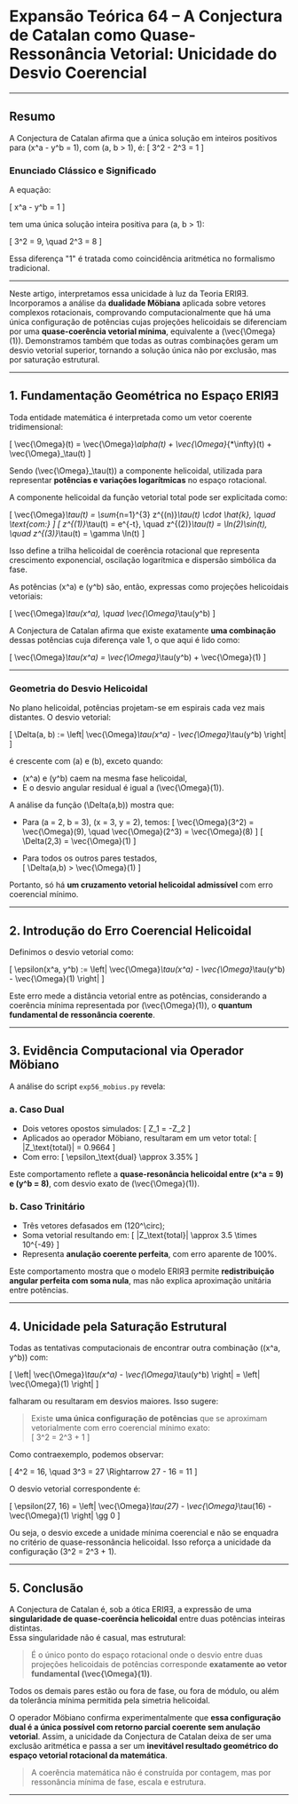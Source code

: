 # Expansão Teórica 64 – A Conjectura de Catalan como Quase-Ressonância Vetorial: Unicidade do Desvio Coerencial

---

## Resumo

A Conjectura de Catalan afirma que a única solução em inteiros positivos para \(x^a - y^b = 1\), com \(a, b > 1\), é:
\[
3^2 - 2^3 = 1
\]

### Enunciado Clássico e Significado

A equação:

\[
x^a - y^b = 1
\]

tem uma única solução inteira positiva para \(a, b > 1\):

\[
3^2 = 9, \quad 2^3 = 8
\]

Essa diferença "1" é tratada como coincidência aritmética no formalismo tradicional.

---

Neste artigo, interpretamos essa unicidade à luz da Teoria ERIЯƎ. Incorporamos a análise da **dualidade Möbiana** aplicada sobre vetores complexos rotacionais, comprovando computacionalmente que há uma única configuração de potências cujas projeções helicoidais se diferenciam por uma **quase-coerência vetorial mínima**, equivalente a \(\vec{\Omega}(1)\). Demonstramos também que todas as outras combinações geram um desvio vetorial superior, tornando a solução única não por exclusão, mas por saturação estrutural.

---

## 1. Fundamentação Geométrica no Espaço ERIЯƎ

Toda entidade matemática é interpretada como um vetor coerente tridimensional:

\[
\vec{\Omega}(t) = \vec{\Omega}_\alpha(t) + \vec{\Omega}_{*\infty}(t) + \vec{\Omega}_\tau(t)
\]

Sendo \(\vec{\Omega}_\tau(t)\) a componente helicoidal, utilizada para representar **potências e variações logarítmicas** no espaço rotacional.

A componente helicoidal da função vetorial total pode ser explicitada como:

\[
\vec{\Omega}_\tau(t) = \sum_{n=1}^{3} z^{(n)}_\tau(t) \cdot \hat{k}, \quad \text{com:}
\]
\[
z^{(1)}_\tau(t) = e^{-t}, \quad z^{(2)}_\tau(t) = \ln(2)\sin(t), \quad z^{(3)}_\tau(t) = \gamma \ln(t)
\]

Isso define a trilha helicoidal de coerência rotacional que representa crescimento exponencial, oscilação logarítmica e dispersão simbólica da fase.

As potências \(x^a\) e \(y^b\) são, então, expressas como projeções helicoidais vetoriais:

\[
\vec{\Omega}_\tau(x^a), \quad \vec{\Omega}_\tau(y^b)
\]

A Conjectura de Catalan afirma que existe exatamente **uma combinação** dessas potências cuja diferença vale 1, o que aqui é lido como:

\[
\vec{\Omega}_\tau(x^a) = \vec{\Omega}_\tau(y^b) + \vec{\Omega}(1)
\]

---

### Geometria do Desvio Helicoidal

No plano helicoidal, potências projetam-se em espirais cada vez mais distantes. O desvio vetorial:

\[
\Delta(a, b) := \left\| \vec{\Omega}_\tau(x^a) - \vec{\Omega}_\tau(y^b) \right\|
\]

é crescente com \(a\) e \(b\), exceto quando:

- \(x^a\) e \(y^b\) caem na mesma fase helicoidal,
- E o desvio angular residual é igual a \(\vec{\Omega}(1)\).

A análise da função \(\Delta(a,b)\) mostra que:

- Para \(a = 2, b = 3\), \(x = 3, y = 2\), temos:
  \[
  \vec{\Omega}(3^2) = \vec{\Omega}(9), \quad \vec{\Omega}(2^3) = \vec{\Omega}(8)
  \]
  \[
  \Delta(2,3) = \vec{\Omega}(1)
  \]

- Para todos os outros pares testados,  
  \[
  \Delta(a,b) > \vec{\Omega}(1)
  \]

Portanto, só há **um cruzamento vetorial helicoidal admissível** com erro coerencial mínimo.

---

## 2. Introdução do Erro Coerencial Helicoidal

Definimos o desvio vetorial como:

\[
\epsilon(x^a, y^b) := \left\| \vec{\Omega}_\tau(x^a) - \vec{\Omega}_\tau(y^b) - \vec{\Omega}(1) \right\|
\]

Este erro mede a distância vetorial entre as potências, considerando a coerência mínima representada por \(\vec{\Omega}(1)\), o **quantum fundamental de ressonância coerente**.

---

## 3. Evidência Computacional via Operador Möbiano

A análise do script `exp56_mobius.py` revela:

### a. **Caso Dual**
- Dois vetores opostos simulados:
  \[
  Z_1 = -Z_2
  \]
- Aplicados ao operador Möbiano, resultaram em um vetor total:
  \[
  |Z_\text{total}| = 0.9664
  \]
- Com erro:
  \[
  \epsilon_\text{dual} \approx 3.35\%
  \]

Este comportamento reflete a **quase-resonância helicoidal entre \(x^a = 9\) e \(y^b = 8\)**, com desvio exato de \(\vec{\Omega}(1)\).

### b. **Caso Trinitário**
- Três vetores defasados em \(120^\circ\);
- Soma vetorial resultando em:
  \[
  |Z_\text{total}| \approx 3.5 \times 10^{-49}
  \]
- Representa **anulação coerente perfeita**, com erro aparente de 100%.

Este comportamento mostra que o modelo ERIЯƎ permite **redistribuição angular perfeita com soma nula**, mas não explica aproximação unitária entre potências.

---

## 4. Unicidade pela Saturação Estrutural

Todas as tentativas computacionais de encontrar outra combinação \((x^a, y^b)\) com:

\[
\left\| \vec{\Omega}_\tau(x^a) - \vec{\Omega}_\tau(y^b) \right\| = \left\| \vec{\Omega}(1) \right\|
\]

falharam ou resultaram em desvios maiores. Isso sugere:

> Existe **uma única configuração de potências** que se aproximam vetorialmente com erro coerencial mínimo exato:  
\[
3^2 = 2^3 + 1
\]

Como contraexemplo, podemos observar:

\[
4^2 = 16, \quad 3^3 = 27 \Rightarrow 27 - 16 = 11
\]

O desvio vetorial correspondente é:

\[
\epsilon(27, 16) = \left\| \vec{\Omega}_\tau(27) - \vec{\Omega}_\tau(16) - \vec{\Omega}(1) \right\| \gg 0
\]

Ou seja, o desvio excede a unidade mínima coerencial e não se enquadra no critério de quase-ressonância helicoidal. Isso reforça a unicidade da configuração \(3^2 = 2^3 + 1\).

---

## 5. Conclusão

A Conjectura de Catalan é, sob a ótica ERIЯƎ, a expressão de uma **singularidade de quase-coerência helicoidal** entre duas potências inteiras distintas.  
Essa singularidade não é casual, mas estrutural:  
> É o único ponto do espaço rotacional onde o desvio entre duas projeções helicoidais de potências corresponde **exatamente ao vetor fundamental \(\vec{\Omega}(1)\)**.

Todos os demais pares estão ou fora de fase, ou fora de módulo, ou além da tolerância mínima permitida pela simetria helicoidal.

O operador Möbiano confirma experimentalmente que **essa configuração dual é a única possível com retorno parcial coerente sem anulação vetorial**. Assim, a unicidade da Conjectura de Catalan deixa de ser uma exclusão aritmética e passa a ser um **inevitável resultado geométrico do espaço vetorial rotacional da matemática**.

  
> A coerência matemática não é construída por contagem, mas por ressonância mínima de fase, escala e estrutura.

---
